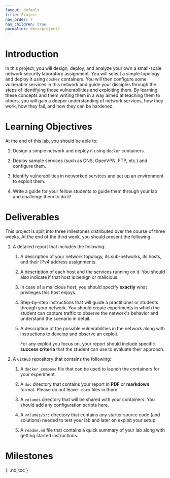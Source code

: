 ```yaml
---
layout: default
title: Project
nav_order: 7
has_children: true
parmalink: docs/project/
---
```


# Introduction

In this project, you will design, deploy, and analyze your own a small-scale
network security laboratory assignment. You will select a simple topology and
deploy it using `docker` containers. You will then configure some vulnerable
services in this network and guide your disciples through the steps of
identifying those vulnerabilities and exploiting them. By learning these
concepts and them writing them in a way aimed at teaching them to others, you
will gain a deeper understanding of network services, how they work, how they
fail, and how they can be hardened.

# Learning Objectives

At the end of this lab, you should be able to:

1. Design a simple network and deploy it using `docker` containers.

2. Deploy sample services (such as DNS, OpenVPN, FTP, etc.) and configure them.

3. Identify vulnerabilities in networked services and set up an environment to
   exploit them.

4. Write a guide for your fellow students to guide them through your lab and
   challenge them to do it!

# Deliverables

This project is split into three milestones distributed over the course of
three weeks. At the end of the third week, you should present the following:

1. A detailed report that includes the following:

    1. A description of your network topology, its sub-networks, its hosts, and
       their IPv4 address assignments.

    2. A description of each host and the services running on it. You should also
       indicate if that host is benign or malicious.

    3. In case of a malicious host, you should specify **exactly** what
       privileges this host enjoys.

    4. Step-by-step instructions that will guide a practitioner or students
       through your network. You should create experiments in which the student
       can capture traffic to observe the network's behavior and understand the
       scenario in detail.

    5. A description of the possible vulnerabilities in the network along with
       instructions to develop and observe an exploit.

       For any exploit you focus on, your report should include specific
       **success criteria** that the student can use to evaluate their approach.

2. A `GitHub` repository that contains the following:

    1. A `docker_compose` file that can be used to launch the containers for your
       experiment.

    2. A `doc` directory that contains your report in **PDF** or **markdown**
       format. Please do not leave `.docx` files in there.

    3. A `volumes` directory that will be shared with your containers. You should
       add any configuration scripts here.

    4. A `volumes/src` directory that contains any starter source code (and
       solutions) needed to test your lab and later on exploit your setup.

    5. A `readme.md` file that contains a quick summary of your lab along with
       getting started instructions.


# Milestones

{: .no_toc }

